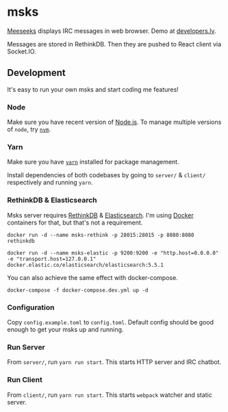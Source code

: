 # msks

[Meeseeks](https://www.youtube.com/watch?v=qUYvIAP3qQk) displays IRC messages in web browser. Demo at [developers.lv](https://developers.lv/).

Messages are stored in RethinkDB. Then they are pushed to React client via Socket.IO.

## Development

It's easy to run your own msks and start coding me features!

### Node

Make sure you have recent version of [Node.js](https://nodejs.org/). To manage multiple versions of `node`, try [`nvm`](https://github.com/creationix/nvm).

### Yarn

Make sure you have [`yarn`](https://yarnpkg.com/en/docs/install) installed for package management.

Install dependencies of both codebases by going to `server/` & `client/` respectively and running `yarn`.

### RethinkDB & Elasticsearch

Msks server requires [RethinkDB](https://www.rethinkdb.com/) & [Elasticsearch](https://www.elastic.co/). I'm using [Docker](https://www.docker.com/) containers for that, but that's not a requirement.

    docker run -d --name msks-rethink -p 28015:28015 -p 8080:8080 rethinkdb

    docker run -d --name msks-elastic -p 9200:9200 -e "http.host=0.0.0.0" -e "transport.host=127.0.0.1" docker.elastic.co/elasticsearch/elasticsearch:5.5.1

You can also achieve the same effect with docker-compose.

    docker-compose -f docker-compose.dev.yml up -d

### Configuration

Copy `config.example.toml` to `config.toml`. Default config should be good enough to get your msks up and running.

### Run Server

From `server/`, run `yarn run start`. This starts HTTP server and IRC chatbot.

### Run Client

From `client/`, run `yarn run start`. This starts `webpack` watcher and static server.

